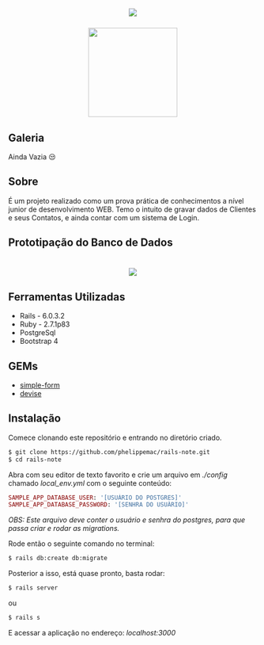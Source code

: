 <h1 align="center">
  <img src="https://ik.imagekit.io/795unnjv9m/Meu_portifolio_-_Padr_o_yEh6G0CIc.png">
</h1>

<h3 align="center">
  <img src="https://ik.imagekit.io/795unnjv9m/RailsNote_oQ1lUNk5I.png?" height="180">
</h3>

## Galeria

Ainda Vazia 😒

## Sobre

É um projeto realizado como um prova prática de conhecimentos a nível junior de desenvolvimento WEB.
Temo o intuito de gravar dados de Clientes e seus Contatos, e ainda contar com um sistema de Login.

## Prototipação do Banco de Dados

<h1 align="center">
  <img src="https://ik.imagekit.io/795unnjv9m/full-stack-vaga_KRGqZLIKl_.png">


## Ferramentas Utilizadas

- Rails - 6.0.3.2
- Ruby - 2.7.1p83
- PostgreSql
- Bootstrap 4

## GEMs

- [simple-form](https://github.com/heartcombo/simple_form)
- [devise](https://github.com/heartcombo/devise)

## Instalação

Comece clonando este repositório e entrando no diretório criado.

```bash
$ git clone https://github.com/phelippemac/rails-note.git
$ cd rails-note
```

Abra com seu editor de texto favorito e crie um arquivo em *./config* chamado *local_env.yml* com o seguinte conteúdo:

```ruby
SAMPLE_APP_DATABASE_USER: '[USUÁRIO DO POSTGRES]'
SAMPLE_APP_DATABASE_PASSWORD: '[SENHRA DO USUÀRIO]'
```
*OBS: Este arquivo deve conter o usuário e senhra do postgres, para que passa criar e rodar as migrations.*

Rode então o seguinte comando no terminal:

```bash
$ rails db:create db:migrate
```
Posterior a isso, está quase pronto, basta rodar:

```bash
$ rails server
```
ou
```bash
$ rails s
```

E acessar a aplicação no endereço: *localhost:3000*